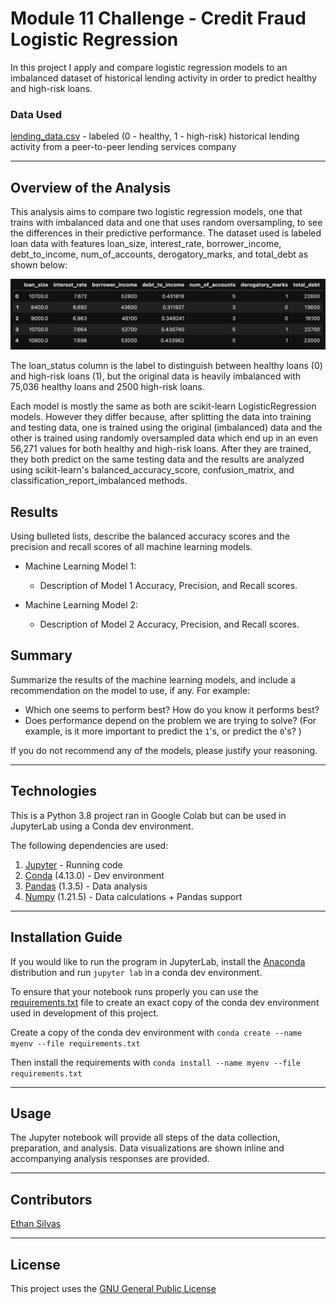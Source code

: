 # Module 11 Challenge - Credit Fraud Logistic Regression

In this project I apply and compare logistic regression models to an imbalanced dataset of historical lending activity in order to predict healthy and high-risk loans. 

### Data Used
[lending_data.csv](/Resources/lending_data.csv) - labeled (0 - healthy, 1 - high-risk) historical lending activity from a peer-to-peer lending services company

---

## Overview of the Analysis

This analysis aims to compare two logistic regression models, one that trains with imbalanced data and one that uses random oversampling, to see the differences in their predictive performance. The dataset used is labeled loan data with features loan_size, interest_rate, borrower_income, debt_to_income, num_of_accounts, derogatory_marks, and total_debt as shown below: 

![DataFrame head showing features loan_size, interest_rate, borrower_income, debt_to_income, num_of_accounts, derogatory_marks, and total_debt](/Resources/features.png)

The loan_status column is the label to distinguish between healthy loans (0) and high-risk loans (1), but the original data is heavily imbalanced with 75,036 healthy loans and 2500 high-risk loans. 

Each model is mostly the same as both are scikit-learn LogisticRegression models. However they differ because, after splitting the data into training and testing data, one is trained using the original (imbalanced) data and the other is trained using randomly oversampled data which end up in an even 56,271 values for both healthy and high-risk loans. After they are trained, they both predict on the same testing data and the results are analyzed using scikit-learn's balanced_accuracy_score, confusion_matrix, and classification_report_imbalanced methods. 

## Results

Using bulleted lists, describe the balanced accuracy scores and the precision and recall scores of all machine learning models.

* Machine Learning Model 1:
  * Description of Model 1 Accuracy, Precision, and Recall scores.



* Machine Learning Model 2:
  * Description of Model 2 Accuracy, Precision, and Recall scores.

## Summary

Summarize the results of the machine learning models, and include a recommendation on the model to use, if any. For example:
* Which one seems to perform best? How do you know it performs best?
* Does performance depend on the problem we are trying to solve? (For example, is it more important to predict the `1`'s, or predict the `0`'s? )

If you do not recommend any of the models, please justify your reasoning.

---

## Technologies

This is a Python 3.8 project ran in Google Colab but can be used in JupyterLab using a Conda dev environment. 

The following dependencies are used: 
1. [Jupyter](https://jupyter.org/) - Running code 
2. [Conda](https://github.com/conda/conda) (4.13.0) - Dev environment
3. [Pandas](https://github.com/pandas-dev/pandas) (1.3.5) - Data analysis
4. [Numpy](https://numpy.org/) (1.21.5) - Data calculations + Pandas support


---

## Installation Guide

If you would like to run the program in JupyterLab, install the [Anaconda](https://www.anaconda.com/products/distribution) distribution and run `jupyter lab` in a conda dev environment.

To ensure that your notebook runs properly you can use the [requirements.txt](/Resources/requirements.txt) file to create an exact copy of the conda dev environment used in development of this project. 

Create a copy of the conda dev environment with `conda create --name myenv --file requirements.txt`

Then install the requirements with `conda install --name myenv --file requirements.txt`

---

## Usage

The Jupyter notebook []() will provide all steps of the data collection, preparation, and analysis. Data visualizations are shown inline and accompanying analysis responses are provided.

---

## Contributors

[Ethan Silvas](https://github.com/ethansilvas)

---

## License

This project uses the [GNU General Public License](https://choosealicense.com/licenses/gpl-3.0/)